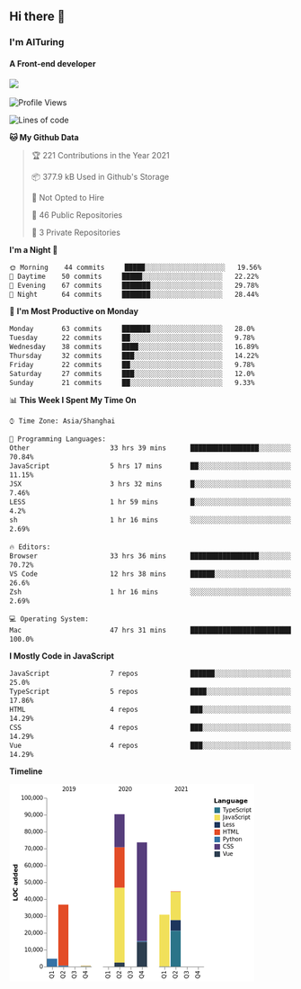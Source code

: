 ## Hi there 👋
### I'm AITuring
#### A Front-end developer

<img src="./dhx.gif" width="400px"/>

<!--START_SECTION:waka-->
![Profile Views](http://img.shields.io/badge/Profile%20Views-2-blue)

![Lines of code](https://img.shields.io/badge/From%20Hello%20World%20I%27ve%20Written-281394%20lines%20of%20code-blue)

**🐱 My Github Data** 

> 🏆 221 Contributions in the Year 2021
 > 
> 📦 377.9 kB Used in Github's Storage 
 > 
> 🚫 Not Opted to Hire
 > 
> 📜 46 Public Repositories 
 > 
> 🔑 3 Private Repositories  
 > 
**I'm a Night 🦉** 

```text
🌞 Morning    44 commits     █████░░░░░░░░░░░░░░░░░░░░   19.56% 
🌆 Daytime    50 commits     █████░░░░░░░░░░░░░░░░░░░░   22.22% 
🌃 Evening    67 commits     ███████░░░░░░░░░░░░░░░░░░   29.78% 
🌙 Night      64 commits     ███████░░░░░░░░░░░░░░░░░░   28.44%

```
📅 **I'm Most Productive on Monday** 

```text
Monday       63 commits     ███████░░░░░░░░░░░░░░░░░░   28.0% 
Tuesday      22 commits     ██░░░░░░░░░░░░░░░░░░░░░░░   9.78% 
Wednesday    38 commits     ████░░░░░░░░░░░░░░░░░░░░░   16.89% 
Thursday     32 commits     ███░░░░░░░░░░░░░░░░░░░░░░   14.22% 
Friday       22 commits     ██░░░░░░░░░░░░░░░░░░░░░░░   9.78% 
Saturday     27 commits     ███░░░░░░░░░░░░░░░░░░░░░░   12.0% 
Sunday       21 commits     ██░░░░░░░░░░░░░░░░░░░░░░░   9.33%

```


📊 **This Week I Spent My Time On** 

```text
⌚︎ Time Zone: Asia/Shanghai

💬 Programming Languages: 
Other                    33 hrs 39 mins      █████████████████░░░░░░░░   70.84% 
JavaScript               5 hrs 17 mins       ██░░░░░░░░░░░░░░░░░░░░░░░   11.15% 
JSX                      3 hrs 32 mins       █░░░░░░░░░░░░░░░░░░░░░░░░   7.46% 
LESS                     1 hr 59 mins        █░░░░░░░░░░░░░░░░░░░░░░░░   4.2% 
sh                       1 hr 16 mins        ░░░░░░░░░░░░░░░░░░░░░░░░░   2.69%

🔥 Editors: 
Browser                  33 hrs 36 mins      █████████████████░░░░░░░░   70.72% 
VS Code                  12 hrs 38 mins      ██████░░░░░░░░░░░░░░░░░░░   26.6% 
Zsh                      1 hr 16 mins        ░░░░░░░░░░░░░░░░░░░░░░░░░   2.69%

💻 Operating System: 
Mac                      47 hrs 31 mins      █████████████████████████   100.0%

```

**I Mostly Code in JavaScript** 

```text
JavaScript               7 repos             ██████░░░░░░░░░░░░░░░░░░░   25.0% 
TypeScript               5 repos             ████░░░░░░░░░░░░░░░░░░░░░   17.86% 
HTML                     4 repos             ███░░░░░░░░░░░░░░░░░░░░░░   14.29% 
CSS                      4 repos             ███░░░░░░░░░░░░░░░░░░░░░░   14.29% 
Vue                      4 repos             ███░░░░░░░░░░░░░░░░░░░░░░   14.29%

```


**Timeline**

![Chart not found](https://raw.githubusercontent.com/AITuring/AITuring/main/charts/bar_graph.png) 


<!--END_SECTION:waka-->


